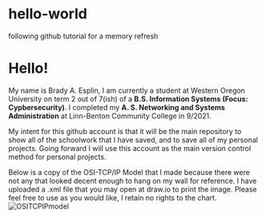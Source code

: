 # hello-world
following github tutorial for a memory refresh

# Hello! 
My name is Brady A. Esplin, I am currently a student at Western Oregon University on term 2 out of 7(ish) of a **B.S. Information Systems (Focus: Cypbersecurity)**. I completed my **A. S. Networking and Systems Administration** at Linn-Benton Community College in 9/2021. 

My intent for this github account is that it will be the main repository to show all of the schoolwork that I have saved, and to save all of my personal projects. Going forward I will use this account as the main version control method for personal projects.

Below is a copy of the OSI-TCP/IP Model that I made because there were not any that looked decent enough to hang on my wall for reference. I have uploaded a .xml file that you may open at draw.io to print the image. Please feel free to use as you would like, I retain no rights to the chart.
![OSITCPIPmodel](https://user-images.githubusercontent.com/100976230/156871762-d491054c-d60a-4ed1-b461-6c95b3081b0a.png)
